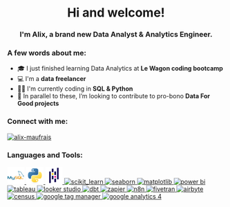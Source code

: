 <h1 align="center">
 Hi and welcome!
</h1>

<!--
**AlixMaufrais/AlixMaufrais** is a ✨ _special_ ✨ repository because its `README.md` (this file) appears on your GitHub profile.

Here are some ideas to get you started:

- 🔭 I’m currently working on ...
- 🌱 I’m currently learning ...
- 👯 I’m looking to collaborate on ...
- 🤔 I’m looking for help with ...
- 💬 Ask me about ...
- 📫 How to reach me: ...
- 😄 Pronouns: ...
- ⚡ Fun fact: ...
🧐 
-->

<h3 align="center"> I'm Alix, a brand new Data Analyst & Analytics Engineer.
</h3>

### A few words about me:
- :mortar_board: I just finished learning Data Analytics at **Le Wagon coding bootcamp**
- 💻 I'm a **data freelancer**
- 👩‍💻 I'm currently coding in **SQL & Python**
- 🦜 In parallel to these, I’m looking to contribute to pro-bono **Data For Good projects**

<h3 align="left">Connect with me:</h3>
<p align="left">
<a href="https://linkedin.com/in/alix-maufrais" target="blank"><img align="center" src="https://raw.githubusercontent.com/rahuldkjain/github-profile-readme-generator/master/src/images/icons/Social/linked-in-alt.svg" alt="alix-maufrais" height="30" width="40" /></a>
</p>

<h3 align="left">Languages and Tools:</h3>
<p align="left"> 
  <a href="https://www.mysql.com/" target="_blank" rel="noreferrer"> <img src="https://raw.githubusercontent.com/devicons/devicon/master/icons/mysql/mysql-original-wordmark.svg" alt="mysql" width="40" height="40"/> </a> 
  <a href="https://www.python.org" target="_blank" rel="noreferrer"> <img src="https://raw.githubusercontent.com/devicons/devicon/master/icons/python/python-original.svg" alt="python" width="40" height="40"/> </a> 
    <a href="https://pandas.pydata.org/" target="_blank" rel="noreferrer"> <img src="https://raw.githubusercontent.com/devicons/devicon/2ae2a900d2f041da66e950e4d48052658d850630/icons/pandas/pandas-original.svg" alt="pandas" width="40" height="40"/> </a> 
    <a href="https://scikit-learn.org/" target="_blank" rel="noreferrer"> <img src="https://upload.wikimedia.org/wikipedia/commons/0/05/Scikit_learn_logo_small.svg" alt="scikit_learn" width="40" height="40"/> </a> 
  <a href="https://seaborn.pydata.org/" target="_blank" rel="noreferrer"> <img src="https://seaborn.pydata.org/_images/logo-mark-lightbg.svg" alt="seaborn" width="40" height="40"/> </a> 
  <a href="https://matplotlib.org/" target="_blank" rel="noreferrer"> <img src="https://upload.wikimedia.org/wikipedia/commons/thumb/8/84/Matplotlib_icon.svg/1200px-Matplotlib_icon.svg.png" alt="matplotlib" width="40" height="40"/> </a> 
  <a href="https://powerbi.microsoft.com/fr-fr/" target="_blank" rel="noreferrer"> <img src="https://upload.wikimedia.org/wikipedia/commons/c/cf/New_Power_BI_Logo.svg" alt="power bi" width="40" height="40"/> </a>
  <a href="https://www.tableau.com/" target="_blank" rel="noreferrer"> <img src="https://w7.pngwing.com/pngs/674/247/png-transparent-tableau-software-computer-software-data-visualization-nyse-data-business-intelligence-software-software-company-symmetry-cross-thumbnail.png" alt="tableau" width="40" height="40"/> </a>
  <a href="https://lookerstudio.google.com/" target="_blank" rel="noreferrer"> <img src="https://image-forwarder.notaku.so/aHR0cHM6Ly93d3cubm90aW9uLnNvL2ltYWdlL2h0dHBzJTNBJTJGJTJGczMtdXMtd2VzdC0yLmFtYXpvbmF3cy5jb20lMkZzZWN1cmUubm90aW9uLXN0YXRpYy5jb20lMkY1NTdiYzc5ZC02ODFiLTRlYjEtYmY3Zi0wZDc2NzY4M2YyYWUlMkZsb29rZXItc3R1ZGlvbG9nby1wbmcucG5nP3RhYmxlPWJsb2NrJmlkPTlhZDIyNzE4LWE3NWQtNDUwMy04NmJhLTA2ZjM3NWI3YzU2ZCZjYWNoZT12MiZ3aWR0aD0yMDA=" alt="looker studio" width="40" height="40"/> </a>
  <a href="https://www.getdbt.com/" target="_blank" rel="noreferrer"> <img src="https://seeklogo.com/images/D/dbt-logo-500AB0BAA7-seeklogo.com.png" alt="dbt" width="40" height="40"/> </a>
  <a href="https://zapier.com" target="_blank" rel="noreferrer"> <img src="https://www.vectorlogo.zone/logos/zapier/zapier-icon.svg" alt="zapier" width="40" height="40"/> </a>
  <a href="https://n8n.io/" target="_blank" rel="noreferrer"> <img src="https://cf.appdrag.com/dashboard-openvm-clo-b2d42c/uploads/N8N-2WQW-MeQB.png" alt="n8n" width="40" height="40"/> </a>
  <a href="https://www.fivetran.com/" target="_blank" rel="noreferrer"> <img src="https://delighted.com/wp-content/uploads/2021/11/logo-integration-fivetran-marketing.png" alt="fivetran" width="40" height="40"/> </a>
  <a href="https://airbyte.com/" target="_blank" rel="noreferrer"> <img src="https://assets-global.website-files.com/6064b31ff49a2d31e0493af1/6163e382e6d96447ec9a82fb_airbyte.svg" alt="airbyte" width="40" height="40"/> </a>
  <a href="https://www.getcensus.com/" target="_blank" rel="noreferrer"> <img src="https://deals.finstart.io/wp-content/uploads/2022/07/census-logo.png" alt="census" width="40" height="40"/> </a>
  <a href="https://tagmanager.google.com/" target="_blank" rel="noreferrer"> <img src="https://upload.wikimedia.org/wikipedia/commons/b/b4/Google-Tag-Manager.jpg" alt="google tag manager" width="40" height="40"/> </a>
  <a href="https://analytics.google.com/" target="_blank" rel="noreferrer"> <img src="https://i2.wp.com/zeevector.com/wp-content/uploads/Google-Analytics-Logo-Transparent.png?fit=865%2C958&ssl=1" alt="google analytics 4" width="40" height="40"/> </a>
  </p>
